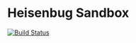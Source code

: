 # Heisenbug Sandbox

[![Build Status](https://travis-ci.org/parkerwy/heisenbug-sandbox.svg?branch=master)](https://travis-ci.org/parkerwy/heisenbug-sandbox)
